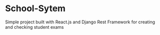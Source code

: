 # School-Sytem
Simple project built with React.js and Django Rest Framework for creating and checking student exams
